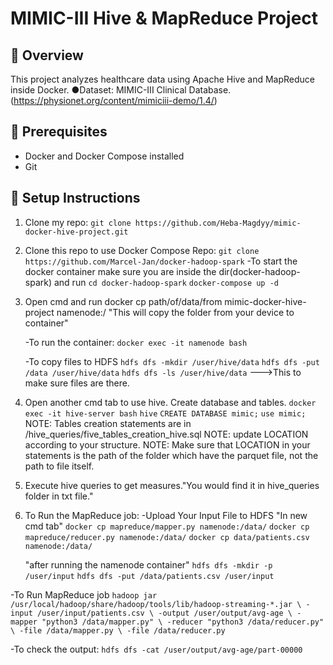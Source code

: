 # MIMIC-III Hive & MapReduce Project

## 🚀 Overview
This project analyzes healthcare data using Apache Hive and MapReduce inside Docker.
●Dataset: MIMIC-III Clinical Database. (https://physionet.org/content/mimiciii-demo/1.4/)

## 🧱 Prerequisites

- Docker and Docker Compose installed
- Git

## 🔧 Setup Instructions

1. Clone my repo:
   `git clone https://github.com/Heba-Magdyy/mimic-docker-hive-project.git`
2. Clone this repo to use Docker Compose Repo:
   `git clone https://github.com/Marcel-Jan/docker-hadoop-spark`
   -To start the docker container make sure you are inside the dir(docker-hadoop-spark) and run
        `cd docker-hadoop-spark`
        `docker-compose up -d`

3. Open cmd and run
    docker cp path/of/data/from mimic-docker-hive-project namenode:/
    "This will copy the folder from your device to container"

   -To run the container:
    `docker exec -it namenode bash`

   -To copy files to HDFS
    `hdfs dfs -mkdir /user/hive/data`
    `hdfs dfs -put /data /user/hive/data`
    `hdfs dfs -ls /user/hive/data`    --->This to make sure files are there.

4. Open another cmd tab to use hive. Create database and tables.
     `docker exec -it hive-server bash`
     `hive`
     `CREATE DATABASE mimic;`
     `use mimic;`
    NOTE: Tables creation statements are in /hive_queries/five_tables_creation_hive.sql
    NOTE: update LOCATION according to your structure.
    NOTE: Make sure that LOCATION in your statements is the path of the folder which have the parquet file, not the path to file itself.

5. Execute hive queries to get measures."You would find it in hive_queries folder in txt file."


6. To Run the MapReduce job:
 -Upload Your Input File to HDFS
   "In new cmd tab"
    `docker cp mapreduce/mapper.py namenode:/data/`
    `docker cp mapreduce/reducer.py namenode:/data/`
    `docker cp data/patients.csv namenode:/data/`

   "after running the namenode container"
    `hdfs dfs -mkdir -p /user/input`
    `hdfs dfs -put /data/patients.csv /user/input`

-To Run MapReduce job
 `hadoop jar /usr/local/hadoop/share/hadoop/tools/lib/hadoop-streaming-*.jar \
  -input /user/input/patients.csv \
  -output /user/output/avg-age \
  -mapper "python3 /data/mapper.py" \
  -reducer "python3 /data/reducer.py" \
  -file /data/mapper.py \
  -file /data/reducer.py`

 -To check the output:
    `hdfs dfs -cat /user/output/avg-age/part-00000`

